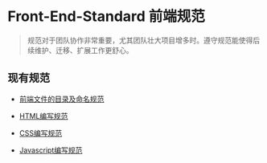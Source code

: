 # Front-End-Standard 前端规范

> 规范对于团队协作非常重要，尤其团队壮大项目增多时。遵守规范能使得后续维护、迁移、扩展工作更舒心。


## 现有规范

- [前端文件的目录及命名规范](https://github.com/Roe-Tian/Front-End-Standard/issues/1)

- [HTML编写规范](https://github.com/Roe-Tian/Front-End-Standard/issues/2)

- [CSS编写规范](https://github.com/Roe-Tian/Front-End-Standard/issues/3)

- [Javascript编写规范](https://github.com/Roe-Tian/Front-End-Standard/issues/4)
